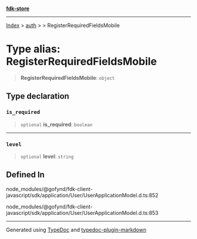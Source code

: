 [**fdk-store**](../../../README.md)
***

[Index](../../../API.md) > [auth](../../README.md) > [<internal>](../README.md) > RegisterRequiredFieldsMobile

# Type alias: RegisterRequiredFieldsMobile

> **RegisterRequiredFieldsMobile**: `object`

## Type declaration

### `is_required`

> `optional` **is\_required**: `boolean`

***

### `level`

> `optional` **level**: `string`

## Defined In

node\_modules/@gofynd/fdk-client-javascript/sdk/application/User/UserApplicationModel.d.ts:852

node\_modules/@gofynd/fdk-client-javascript/sdk/application/User/UserApplicationModel.d.ts:853

***
Generated using [TypeDoc](https://typedoc.org/) and [typedoc-plugin-markdown](https://www.npmjs.com/package/typedoc-plugin-markdown)

